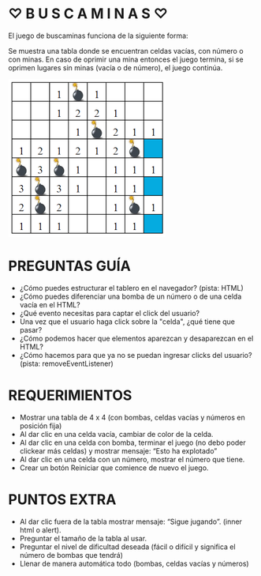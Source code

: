 # ♡ B U S C A M I N A S ♡

El juego de buscaminas funciona de la siguiente forma:

Se muestra una tabla donde se encuentran celdas vacías, con número o con minas. En caso de oprimir una mina entonces el juego termina, si se oprimen lugares sin minas (vacía o de número), el juego continúa.

![1.png](assets/images/1.png)

# PREGUNTAS GUÍA
* ¿Cómo puedes estructurar el tablero en el navegador? (pista: HTML)
* ¿Cómo puedes diferenciar una bomba de un número o de una celda vacía en el HTML?
* ¿Qué evento necesitas para captar el click del usuario?
* Una vez que el usuario haga click sobre la "celda", ¿qué tiene que pasar?
* ¿Cómo podemos hacer que elementos aparezcan y desaparezcan en el HTML?
* ¿Cómo hacemos para que ya no se puedan ingresar clicks del usuario? (pista: removeEventListener)
# REQUERIMIENTOS
* Mostrar una tabla de 4 x 4 (con bombas, celdas vacías y números en posición fija)
* Al dar clic en una celda vacía, cambiar de color de la celda.
* Al dar clic en una celda con bomba, terminar el juego (no debo poder clickear más celdas) y mostrar mensaje: “Esto ha explotado”
* Al dar clic en una celda con un número, mostrar el número que tiene.
* Crear un botón Reiniciar que comience de nuevo el juego.
# PUNTOS EXTRA
* Al dar clic fuera de la tabla mostrar mensaje: “Sigue jugando”. (inner html o alert).
* Preguntar el tamaño de la tabla al usar.
* Preguntar el nivel de dificultad deseada (fácil o difícil y significa el número de bombas que tendrá)
* Llenar de manera automática todo (bombas, celdas vacías y números)
